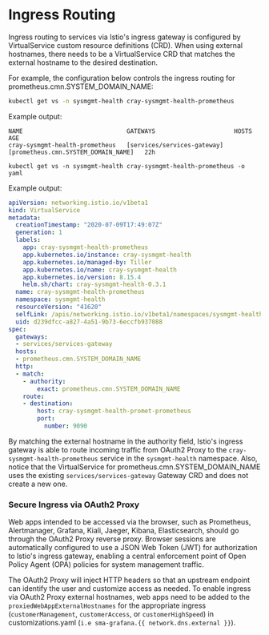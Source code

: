 # Ingress Routing

Ingress routing to services via Istio's ingress gateway is configured by VirtualService custom resource definitions \(CRD\). When using external hostnames, there needs to be a VirtualService CRD that matches the external hostname to the desired destination.

For example, the configuration below controls the ingress routing for prometheus.cmn.SYSTEM_DOMAIN_NAME:

```bash
kubectl get vs -n sysmgmt-health cray-sysmgmt-health-prometheus
```

Example output:

```
NAME                             GATEWAYS                      HOSTS                              AGE
cray-sysmgmt-health-prometheus   [services/services-gateway]   [prometheus.cmn.SYSTEM_DOMAIN_NAME]   22h
```

```
kubectl get vs -n sysmgmt-health cray-sysmgmt-health-prometheus -o yaml
```

Example output:

```yaml
apiVersion: networking.istio.io/v1beta1
kind: VirtualService
metadata:
  creationTimestamp: "2020-07-09T17:49:07Z"
  generation: 1
  labels:
    app: cray-sysmgmt-health-prometheus
    app.kubernetes.io/instance: cray-sysmgmt-health
    app.kubernetes.io/managed-by: Tiller
    app.kubernetes.io/name: cray-sysmgmt-health
    app.kubernetes.io/version: 8.15.4
    helm.sh/chart: cray-sysmgmt-health-0.3.1
  name: cray-sysmgmt-health-prometheus
  namespace: sysmgmt-health
  resourceVersion: "41620"
  selfLink: /apis/networking.istio.io/v1beta1/namespaces/sysmgmt-health/virtualservices/cray-sysmgmt-health-prometheus
  uid: d239dfcc-a827-4a51-9b73-6eccfb937088
spec:
  gateways:
  - services/services-gateway
  hosts:
  - prometheus.cmn.SYSTEM_DOMAIN_NAME
  http:
  - match:
    - authority:
        exact: prometheus.cmn.SYSTEM_DOMAIN_NAME
    route:
    - destination:
        host: cray-sysmgmt-health-promet-prometheus
        port:
          number: 9090

```

By matching the external hostname in the authority field, Istio's ingress gateway is able to route incoming traffic from OAuth2 Proxy to the `cray-sysmgmt-health-prometheus` service in the `sysmgmt-health` namespace. Also, notice that the VirtualService for prometheus.cmn.SYSTEM_DOMAIN_NAME uses the existing `services/services-gateway` Gateway CRD and does not create a new one.

### Secure Ingress via OAuth2 Proxy

Web apps intended to be accessed via the browser, such as Prometheus, Alertmanager, Grafana, Kiali, Jaeger, Kibana, Elasticsearch, should go through the OAuth2 Proxy reverse proxy. Browser sessions are automatically configured to use a JSON Web Token \(JWT\) for authorization to Istio's ingress gateway, enabling a central enforcement point of Open Policy Agent \(OPA\) policies for system management traffic.

The OAuth2 Proxy will inject HTTP headers so that an upstream endpoint can identify the user and customize access as needed. To enable ingress via OAuth2 Proxy external hostnames, web apps need to be added to the `proxiedWebAppExternalHostnames` for the appropriate ingress (`customerManagement`, `customerAccess`, or `customerHighSpeed`) in customizations.yaml (`i.e sma-grafana.{{ network.dns.external }}`).

